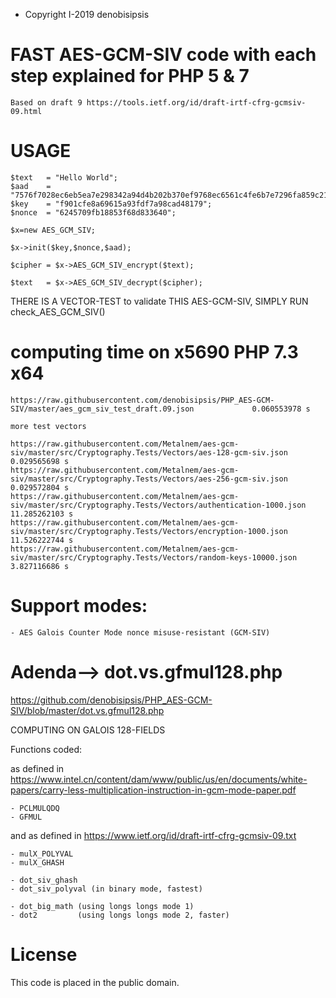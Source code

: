 *  Copyright I-2019 denobisipsis

# FAST AES-GCM-SIV code with each step explained for PHP 5 & 7
	Based on draft 9 https://tools.ietf.org/id/draft-irtf-cfrg-gcmsiv-09.html

# USAGE 

	$text	= "Hello World";
	$aad	= "7576f7028ec6eb5ea7e298342a94d4b202b370ef9768ec6561c4fe6b7e7296fa859c21";
	$key	= "f901cfe8a69615a93fdf7a98cad48179";
	$nonce	= "6245709fb18853f68d833640";
	
	$x=new AES_GCM_SIV;
	
	$x->init($key,$nonce,$aad);
	
	$cipher	= $x->AES_GCM_SIV_encrypt($text);
	
	$text 	= $x->AES_GCM_SIV_decrypt($cipher);

THERE IS A VECTOR-TEST to validate THIS AES-GCM-SIV, SIMPLY RUN check_AES_GCM_SIV()

# computing time on x5690 PHP 7.3 x64
	
	https://raw.githubusercontent.com/denobisipsis/PHP_AES-GCM-SIV/master/aes_gcm_siv_test_draft.09.json			 0.060553978 s
	
	more test vectors
	
	https://raw.githubusercontent.com/Metalnem/aes-gcm-siv/master/src/Cryptography.Tests/Vectors/aes-128-gcm-siv.json	 0.029565698 s
	https://raw.githubusercontent.com/Metalnem/aes-gcm-siv/master/src/Cryptography.Tests/Vectors/aes-256-gcm-siv.json	 0.029572804 s
	https://raw.githubusercontent.com/Metalnem/aes-gcm-siv/master/src/Cryptography.Tests/Vectors/authentication-1000.json	11.285262103 s
	https://raw.githubusercontent.com/Metalnem/aes-gcm-siv/master/src/Cryptography.Tests/Vectors/encryption-1000.json	11.526222744 s
	https://raw.githubusercontent.com/Metalnem/aes-gcm-siv/master/src/Cryptography.Tests/Vectors/random-keys-10000.json	 3.827116686 s

	
# Support modes:

	- AES Galois Counter Mode nonce misuse-resistant (GCM-SIV)
	
# Adenda--> dot.vs.gfmul128.php

https://github.com/denobisipsis/PHP_AES-GCM-SIV/blob/master/dot.vs.gfmul128.php

COMPUTING ON GALOIS 128-FIELDS

Functions coded:

as defined in https://www.intel.cn/content/dam/www/public/us/en/documents/white-papers/carry-less-multiplication-instruction-in-gcm-mode-paper.pdf	

	- PCLMULQDQ 	
	- GFMUL     

and as defined in https://www.ietf.org/id/draft-irtf-cfrg-gcmsiv-09.txt
	
	- mulX_POLYVAL 	
	- mulX_GHASH 	
	
	- dot_siv_ghash
	- dot_siv_polyval (in binary mode, fastest)
	
	- dot_big_math (using longs longs mode 1)
	- dot2         (using longs longs mode 2, faster)
	
# License

This code is placed in the public domain.

